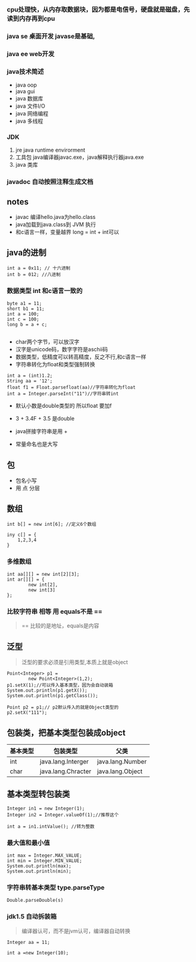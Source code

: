 ### cpu处理快，从内存取数据块，因为都是电信号，硬盘就是磁盘，先读到内存再到cpu
### java se 桌面开发 javase是基础,
### java ee web开发

### java技术简述
- java oop
- java gui
- java 数据库
- java 文件I/O
- java 网络编程
- java 多线程

### JDK
1. jre java runtime envirorment
2. 工具包 java编译器javac.exe，java解释执行器java.exe
3. java 类库

### javadoc 自动按照注释生成文档
## notes

- javac 编译hello.java为hello.class 
- java加载到java.class到 JVM 执行
- 和c语言一样，变量越界 long = int + int可以
## java的进制
```
int a = 0x11; // 十六进制
int b = 012; //八进制
```		
### 数据类型 int 和c语言一致的

```
byte a1 = 11;
short b1 = 11;
int a = 100;
int c = 100;
long b = a + c;
	
```
- char两个字节，可以放汉字
- 汉字是unicode码，数字字符是aschii码 
- 数据类型，低精度可以转高精度，反之不行,和c语言一样
- 字符串转化为float和类型强制转换
```
int a = (int)1.2; 
String aa = '12';
float f1 = Float.parsefloat(aa)//字符串转化为float
int a = Integer.parseInt("11")//字符串转int

```
- 默认小数是double类型的 所以float 要加f

- 3 + 3.4F + 3.5 是double 

- java拼接字符串是用 + 

- 常量命名也是大写

## 包
- 包名小写
- 用 点 分层

## 数组
```
int b[] = new int[6]; //定义6个数组

iny c[] = {
    1,2,3,4
}

```

### 多维数组
```
int aa[][] = new int[2][3];
int ar[][] = {
		new int[2],
		new int[3]
};

```
### 比较字符串 相等 用 equals不是 == 
> == 比较的是地址，equals是内容
## 泛型
> 泛型的要求必须是引用类型,本质上就是object

```
Point<Integer> p1 = 
		new Point<Integer>(1,2);
p1.setX(1);//可以传入基本类型，因为会自动装箱
System.out.println(p1.getX());
System.out.println(p1.getClass());

Point p2 = p1;// p2默认传入的就是Object类型的
p2.setX("111");

```

## 包装类，把基本类型包装成object 

基本类型 | 包装类型 | 父类
---|---|---
int  | java.lang.Interger | java.lang.Number
char | java.lang.Chracter | java.lang.Object

## 基本类型转包装类
```
Integer in1 = new Integer(1);
Integer in2 = Integer.valueOf(1);//推荐这个

int a = in1.intValue(); //转为整数

```

### 最大值和最小值
```
int max = Integer.MAX_VALUE;
int min = Integer.MIN_VALUE;
System.out.println(max);	
System.out.println(min);

```	
### 字符串转基本类型 type.parseType 
```
Double.parseDouble(s)

```
### jdk1.5 自动拆装箱
> 编译器认可，而不是jvm认可，编译器自动转换
```
Integer aa = 11;

int a =new Integer(10);

```